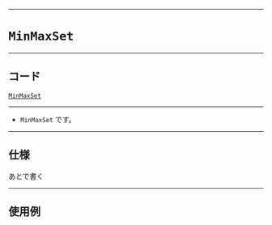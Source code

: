 _____

# `MinMaxSet`

_____

## コード

[`MinMaxSet`](https://github.com/titan-23/Library_py/blob/main/DataStructures/Set/MinMaxSet.py)
<!-- code=https://github.com/titan-23/Library_py/blob/main/DataStructures\Set\MinMaxSet.py -->

_____

- `MinMaxSet` です。

_____

## 仕様

あとで書く

_____

## 使用例

```python
```

